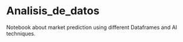 # Analisis_de_datos
Notebook about market prediction using different Dataframes and AI techniques.


